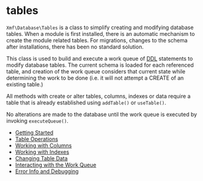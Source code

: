 # tables

`Xmf\Database\Tables` is a class to simplify creating and modifying database tables. When a module is first installed, there is an automatic mechanism to create the module related tables. For migrations, changes to the schema after installations, there has been no standard solution.

This class is used to build and execute a work queue of [DDL](https://en.wikipedia.org/wiki/Data_definition_language) statements to modify database tables. The current schema is loaded for each referenced table, and creation of the work queue considers that current state while determining the work to be done \(i.e. it will not attempt a CREATE of an existing table.\)

All methods with create or alter tables, columns, indexes or data require a table that is already established using `addTable()` or `useTable()`.

No alterations are made to the database until the work queue is executed by invoking `executeQueue()`.

* [Getting Started](tables-start.md)
* [Table Operations](tables-tableops.md)
* [Working with Columns](tables-columns.md)
* [Working with Indexes](tables-indexes.md)
* [Changing Table Data](tables-data.md)
* [Interacting with the Work Queue](tables-queue.md)
* [Error Info and Debugging](tables-errors.md)

